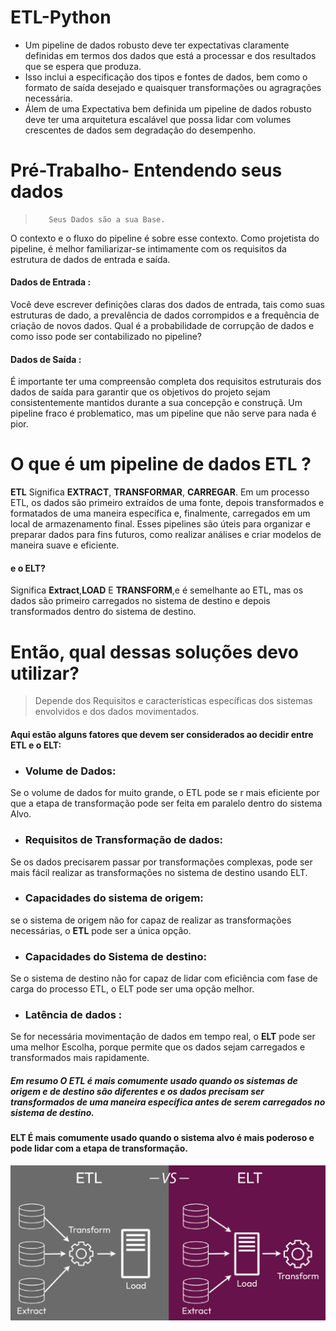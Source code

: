 # ETL-Python
 - Um pipeline de dados robusto deve ter expectativas claramente definidas em termos dos dados que está a processar e dos resultados que se espera que produza.
 - Isso inclui a especificação dos tipos e fontes de dados, bem como o formato de saída desejado e quaisquer transformações ou agragrações necessária.
 - Álem de uma Expectativa bem definida um pipeline de dados robusto deve ter uma arquitetura escalável que possa lidar com volumes crescentes de dados sem degradação do desempenho.

# Pré-Trabalho- Entendendo seus dados

 >        Seus Dados são a sua Base.
  
 O contexto e o fluxo do pipeline é sobre esse contexto. Como projetista do pipeline, é melhor familiarizar-se intimamente com os requisitos da estrutura de dados de entrada e saída.
 
#### Dados de Entrada : 
     
Você deve escrever definições claras dos dados de entrada, tais como suas estruturas de dado, a prevalência de dados corrompidos e a frequência de criação de novos dados. Qual é a probabilidade de corrupção de dados e como isso pode ser contabilizado no pipeline?

#### Dados de Saída :

É importante ter uma compreensão completa dos requisitos estruturais dos dados de saída para garantir que os objetivos do projeto sejam consistentemente mantidos durante a sua concepção e construçã. Um pipeline fraco é problematico, mas um pipeline que não serve para nada é pior.

# O que é um pipeline de dados ETL ?

**ETL**   Significa  **EXTRACT**, **TRANSFORMAR**, **CARREGAR**. Em um processo ETL, os dados são primeiro extraídos de uma fonte, depois transformados e formatados de uma maneira específica e, finalmente, carregados em um local de armazenamento final. 
Esses  pipelines são úteis para organizar e preparar dados para fins futuros, como realizar análises e criar modelos de maneira suave e eficiente.

#### e o ELT?

Significa **Extract**,**LOAD** E **TRANSFORM**,e é semelhante ao ETL, mas os dados são primeiro carregados no sistema de destino e depois transformados dentro do sistema de destino.

# Então, qual dessas soluções devo utilizar?

> Depende dos Requisitos e características específicas dos sistemas envolvidos e dos dados movimentados.

#### Aqui estão alguns fatores que devem ser considerados ao decidir entre **ETL** e o **ELT**:

- ###  Volume de Dados: 
Se o volume de dados for muito grande, o ETL pode se r mais eficiente por que a etapa de transformação pode ser feita em paralelo dentro do sistema Alvo.

- ### Requisitos de Transformação de dados: 
 Se os dados precisarem passar por transformações complexas, pode ser mais fácil realizar as transformações no sistema de destino usando ELT.

- ### Capacidades do sistema de origem: 
 se o sistema de origem não for capaz de realizar as transformações necessárias, o **ETL** pode ser a única opção.

- ### Capacidades do Sistema de destino: 
Se o sistema de destino não for capaz de lidar com eficiência com fase de carga do processo ETL, o ELT pode ser uma opção melhor.

- ### Latência de dados : 
Se for necessária movimentação de dados em tempo real, o **ELT** pode ser uma melhor Escolha, porque permite que os dados sejam carregados e transformados mais rapidamente.


##### Em resumo O ETL é mais comumente usado quando os sistemas de origem e de destino são diferentes e os dados precisam ser transformados de uma maneira específica antes de serem carregados no sistema de destino.
#### **ELT** É mais comumente usado quando o sistema alvo é mais poderoso e pode lidar com a etapa de transformação. 

![ETL VS ELT](imagens/IMG_0178.PNG)
